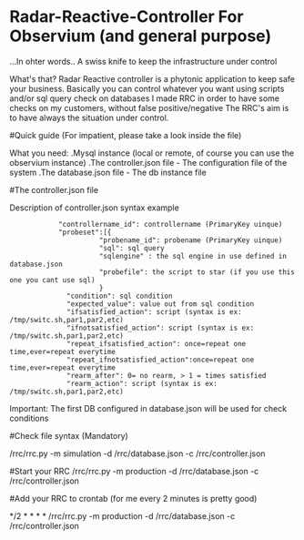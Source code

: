 # Radar-Reactive-Controller For Observium (and general purpose)
...In ohter words.. A swiss knife to keep the infrastructure under control

What's that?
Radar Reactive controller is a phytonic application to keep safe your business.
Basically you can control whatever you want using scripts and/or sql query check on databases
I made RRC in order to have some checks on my customers, without false positive/negative
The RRC's aim is to have always the situation under control.



#Quick guide (For impatient, please take a look inside the file)

What you need:
.Mysql instance (local or remote, of course you can use the observium instance)
.The controller.json file - The configuration file of the system
.The database.json file - The db instance file

#The controller.json file

Description of controller.json syntax example


                "controllername_id": controllername (PrimaryKey uinque)
                "probeset":[{
                          "probename_id": probename (PrimaryKey uinque)
                          "sql": sql query
                          "sqlengine" : the sql engine in use defined in database.json
                          "probefile": the script to star (if you use this one you cant use sql)
                          }
                  "condition": sql condition
                  "expected_value": value out from sql condition
                  "ifsatisfied_action": script (syntax is ex: /tmp/switc.sh,par1,par2,etc)
                  "ifnotsatisfied_action": script (syntax is ex: /tmp/switc.sh,par1,par2,etc)
                  "repeat_ifsatisfied_action": once=repeat one time,ever=repeat everytime
                  "repeat_ifnotsatisfied_action":once=repeat one time,ever=repeat everytime
                  "rearm_after": 0= no rearm, > 1 = times satisfied
                  "rearm_action": script (syntax is ex: /tmp/switc.sh,par1,par2,etc)

Important:
The first DB configured in database.json will be used for check conditions


#Check file syntax (Mandatory)

/rrc/rrc.py -m simulation  -d /rrc/database.json -c /rrc/controller.json


#Start your RRC
/rrc/rrc.py -m production -d /rrc/database.json -c /rrc/controller.json

#Add your RRC to crontab
(for me every 2 minutes is pretty good)

*/2 * * * *  /rrc/rrc.py -m production -d /rrc/database.json -c /rrc/controller.json
